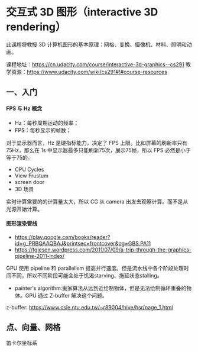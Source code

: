 # 交互式 3D 图形（interactive 3D rendering）
此课程将教授 3D 计算机图形的基本原理：网格、变换、摄像机、材料、照明和动画。

课程地址：https://cn.udacity.com/course/interactive-3d-graphics--cs291
教学资源：https://www.udacity.com/wiki/cs291#!#course-resources


## 一、入门
#### FPS 与 Hz 概念
- Hz：每秒周期运动的频率；
- FPS：每秒显示的帧数；

对于显示器而言，Hz 是硬指标能力，决定了 FPS 上限。比如屏幕的刷新率只有75Hz，那么在 1s 中显示器最多只能刷新75次，展示75帧，所以 FPS 必然是小于等于75的。
- CPU Cycles
- View Frustum
- screen door
- 3D 场景

实时计算需要的的计算量太大，所以 CG 从 camera 出发去观察计算。而不是从光源开始计算。

#### 图形渲染管线
- https://play.google.com/books/reader?id=g_PRBQAAQBAJ&printsec=frontcover&pg=GBS.PA11
- https://fgiesen.wordpress.com/2011/07/09/a-trip-through-the-graphics-pipeline-2011-index/


GPU 使用 pipeline 和 parallelism 提高并行速度。但是流水线中各个阶段处理时间不同，所以不同阶段可能会处于饥渴starving、拖延状态stalling。
- painter's algorithm:画家算法从远到近绘制物体，但是无法绘制循环重叠的物体。GPU 通过 Z-buffer 解决这个问题。

z-buffer: https://www.csie.ntu.edu.tw/~r89004/hive/hsr/page_1.html


## 点、向量、网格
笛卡尔坐标系
